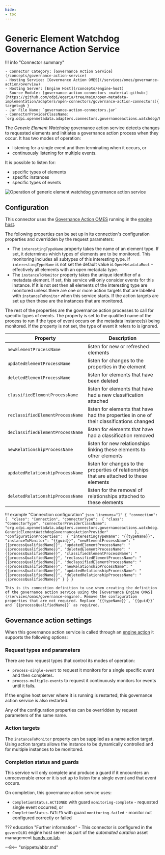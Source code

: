 ```yaml
---
hide:
- toc
---
```


<!-- SPDX-License-Identifier: CC-BY-4.0 -->
<!-- Copyright Contributors to the Egeria project. -->

# Generic Element Watchdog Governance Action Service

!!! info "Connector summary"

    - Connector Category: [Governance Action Service](/concepts/governance-action-service)
    - Hosting Service: [Governance Action OMES](/services/omes/governance-action/overview)
    - Hosting Server: [Engine Host](/concepts/engine-host)
    - Source Module: [governance-action-connectors :material-github:](https://github.com/odpi/egeria/tree/main/open-metadata-implementation/adapters/open-connectors/governance-action-connectors){ target=gh }
    - Jar File Name: `governance-action-connectors.jar`
    - ConnectorProviderClassName: `org.odpi.openmetadata.adapters.connectors.governanceactions.watchdog/GenericElementWatchdogGovernanceActionProvider.java`
 

The *Generic Element Watchdog* governance action service detects changes to requested elements and initiates a governance action process when they occur. It has two modes of operation: 

- listening for a single event and then terminating when it occurs, or
- continuously listening for multiple events.

It is possible to listen for:

- specific types of elements
- specific instances
- specific types of events

![Operation of generic element watchdog governance action service](generic-element-watchdog-governance-action-service.svg)

## Configuration

This connector uses the [Governance Action OMES](/omes/governance-action) running in the [engine host](/concepts/engine-host).

The following properties can be set up in its connection's configuration properties and overridden by the request parameters:

- The `interestingTypeName` property takes the name of an element type. If set, it determines which types of elements are to be monitored. This monitoring includes all subtypes of this interesting type. If `interestingTypeName` is not set the default value is `OpenMetadataRoot` - effectively all elements with an open metadata type.
- The `instanceToMonitor` property takes the unique identifier of a metadata element. If set, this service will only consider events for this instance. If it is not set then all elements of the interesting type are monitored unless there are one or more action targets that are labelled with `instanceToMonitor` when this service starts. If the action targets are set up then these are the instances that are monitored.

The rest of the properties are the governance action processes to call for specific types of events. The property is set to the qualified name of the process to run if the type of event occurs on the metadata instance(s) being monitored. If the property is not set, the type of event it refers to is ignored.

| Property | Description |
|---|---|
| `newElementProcessName` | listen for new or refreshed elements |
| `updatedElementProcessName` | listen for changes to the properties in the element |
| `deletedElementProcessName` | listen for elements that have been deleted |
| `classifiedElementProcessName` | listen for elements that have had a new classification attached |
| `reclassifiedElementProcessName` | listen for elements that have had the properties in one of their classifications changed |
| `declassifiedElementProcessName` | listen for elements that have had a classification removed |
| `newRelationshipProcessName` | listen for new relationships linking these elements to other elements |
| `updatedRelationshipProcessName` | listen for changes to the properties of relationships that are attached to these elements |
| `deletedRelationshipProcessName` | listen for the removal of relationships attached to these elements |

!!! example "Connection configuration"
    ```json linenums="1"
    {
      "connection":
      { 
        "class": "Connection",
        "connectorType": 
        {
          "class": "ConnectorType",
          "connectorProviderClassName": "org.odpi.openmetadata.adapters.connectors.governanceactions.watchdog.GenericElementWatchdogGovernanceActionProvider"           
        },
        "configurationProperties": 
        {
          "interestingTypeName": "{{typeName}}",
          "instanceToMonitor": "{{guid}}",
          "newElementProcessName": "{{processQualifiedName}}",
          "updatedElementProcessName": "{{processQualifiedName}}",
          "deletedElementProcessName": "{{processQualifiedName}}",
          "classifiedElementProcessName": "{{processQualifiedName}}",
          "reclassifiedElementProcessName": "{{processQualifiedName}}",
          "declassifiedElementProcessName": "{{processQualifiedName}}",
          "newRelationshipProcessName": "{{processQualifiedName}}",
          "updatedRelationshipProcessName": "{{processQualifiedName}}",
          "deletedRelationshipProcessName": "{{processQualifiedName}}"
        }
      }
    }
    ```

    This is its connection definition to use when creating the definition of the governance action service using the [Governance Engine OMAS](/services/omas/governance-engine). Remove the configuration properties that are not required. Replace `{{typeName}}`, `{{guid}}` and `{{processQualifiedName}}` as required.

## Governance action settings

When this governance action service is called through an [engine action](/concepts/engine-action) it supports the following options:

### Request types and parameters

There are two request types that control its modes of operation:

- `process-single-event` to request it monitors for a single specific event and then completes.
- `process-multiple-events` to request it continuously monitors for events until it fails.

If the engine host server where it is running is restarted, this governance action service is also restarted.

Any of the configuration properties can be overridden by request parameters of the same name.

### Action targets

The `instanceToMonitor` property can be supplied as a name action target. Using action targets allows the instance to be dynamically controlled and for multiple instances to be monitored.

### Completion status and guards

This service will only complete and produce a guard if it encounters an unrecoverable error or it is set up to listen for a single event and that event occurs.

On completion, this governance action service uses:

- `CompletionStatus.ACTIONED` with guard `monitoring-complete` - requested single event occurred, or
- `CompletionStatus.FAILED` with guard `monitoring-failed` - monitor not configured correctly or failed 

??? education "Further information"
    - This connector is configured in the `governDL01` engine host server as part of the *automated curation* asset management [hands-on lab](/education/open-metadata-labs/overview).

--8<-- "snippets/abbr.md"

